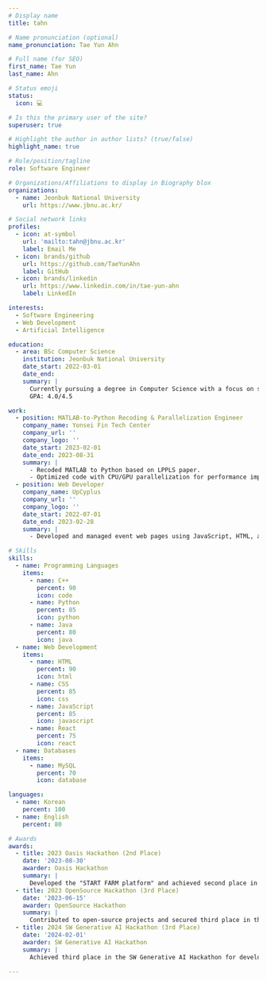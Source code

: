 ```yaml
---
# Display name
title: tahn

# Name pronunciation (optional)
name_pronunciation: Tae Yun Ahn

# Full name (for SEO)
first_name: Tae Yun
last_name: Ahn

# Status emoji
status:
  icon: 💻

# Is this the primary user of the site?
superuser: true

# Highlight the author in author lists? (true/false)
highlight_name: true

# Role/position/tagline
role: Software Engineer

# Organizations/Affiliations to display in Biography blox
organizations:
  - name: Jeonbuk National University
    url: https://www.jbnu.ac.kr/

# Social network links
profiles:
  - icon: at-symbol
    url: 'mailto:tahn@jbnu.ac.kr'
    label: Email Me
  - icon: brands/github
    url: https://github.com/TaeYunAhn
    label: GitHub
  - icon: brands/linkedin
    url: https://www.linkedin.com/in/tae-yun-ahn
    label: LinkedIn

interests:
  - Software Engineering
  - Web Development
  - Artificial Intelligence

education:
  - area: BSc Computer Science
    institution: Jeonbuk National University
    date_start: 2022-03-01
    date_end: 
    summary: |
      Currently pursuing a degree in Computer Science with a focus on software engineering and AI-related subjects. Actively participating in internships, hackathons, and mentoring activities.
      GPA: 4.0/4.5

work:
  - position: MATLAB-to-Python Recoding & Parallelization Engineer
    company_name: Yonsei Fin Tech Center
    company_url: ''
    company_logo: ''
    date_start: 2023-02-01
    date_end: 2023-08-31
    summary: |
      - Recoded MATLAB to Python based on LPPLS paper.
      - Optimized code with CPU/GPU parallelization for performance improvement.
  - position: Web Developer
    company_name: UpCyplus
    company_url: ''
    company_logo: ''
    date_start: 2022-07-01
    date_end: 2023-02-28
    summary: |
      - Developed and managed event web pages using JavaScript, HTML, and CSS.

# Skills
skills:
  - name: Programming Languages
    items:
      - name: C++
        percent: 90
        icon: code
      - name: Python
        percent: 85
        icon: python
      - name: Java
        percent: 80
        icon: java
  - name: Web Development
    items:
      - name: HTML
        percent: 90
        icon: html
      - name: CSS
        percent: 85
        icon: css
      - name: JavaScript
        percent: 85
        icon: javascript
      - name: React
        percent: 75
        icon: react
  - name: Databases
    items:
      - name: MySQL
        percent: 70
        icon: database

languages:
  - name: Korean
    percent: 100
  - name: English
    percent: 80

# Awards
awards:
  - title: 2023 Oasis Hackathon (2nd Place)
    date: '2023-08-30'
    awarder: Oasis Hackathon
    summary: |
      Developed the "START FARM platform" and achieved second place in the 2023 Oasis Hackathon.
  - title: 2023 OpenSource Hackathon (3rd Place)
    date: '2023-06-15'
    awarder: OpenSource Hackathon
    summary: |
      Contributed to open-source projects and secured third place in the OpenSource Hackathon.
  - title: 2024 SW Generative AI Hackathon (3rd Place)
    date: '2024-02-01'
    awarder: SW Generative AI Hackathon
    summary: |
      Achieved third place in the SW Generative AI Hackathon for developing an innovative AI solution.

---
```


